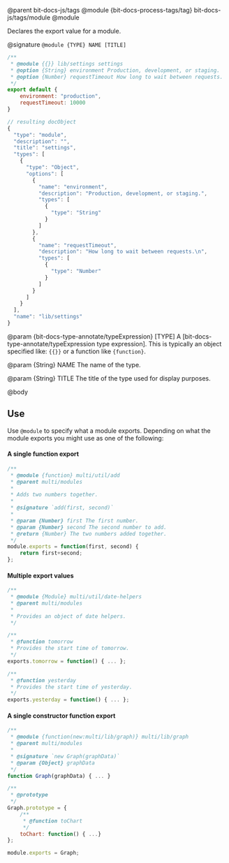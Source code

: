 @parent bit-docs-js/tags
@module {bit-docs-process-tags/tag} bit-docs-js/tags/module @module

Declares the export value for a module.

@signature `@module {TYPE} NAME [TITLE]`

```js
/**
 * @module {{}} lib/settings settings
 * @option {String} environment Production, development, or staging.
 * @option {Number} requestTimeout How long to wait between requests.
 */
export default {
    environment: "production",
    requestTimeout: 10000
}
```

```js
// resulting docObject
{
  "type": "module",
  "description": "",
  "title": "settings",
  "types": [
    {
      "type": "Object",
      "options": [
        {
          "name": "environment",
          "description": "Production, development, or staging.",
          "types": [
            {
              "type": "String"
            }
          ]
        },
        {
          "name": "requestTimeout",
          "description": "How long to wait between requests.\n",
          "types": [
            {
              "type": "Number"
            }
          ]
        }
      ]
    }
  ],
  "name": "lib/settings"
}
```

@param {bit-docs-type-annotate/typeExpression} [TYPE] A
[bit-docs-type-annotate/typeExpression type expression]. This is typically an
object specified like: `{{}}` or a function like `{function}`.

@param {String} NAME The name of the type.

@param {String} TITLE The title of the type used for display purposes.

@body

## Use

Use `@module` to specify what a module exports.  Depending on what the module
exports you might use as one of the following:

#### A single function export

```js
/**
 * @module {function} multi/util/add
 * @parent multi/modules
 * 
 * Adds two numbers together.
 * 
 * @signature `add(first, second)`
 * 
 * @param {Number} first The first number.
 * @param {Number} second The second number to add.
 * @return {Number} The two numbers added together.
 */
module.exports = function(first, second) {
	return first+second;
};
```

#### Multiple export values

```js
/**
 * @module {Module} multi/util/date-helpers
 * @parent multi/modules
 * 
 * Provides an object of date helpers.
 */

/**
 * @function tomorrow
 * Provides the start time of tomorrow. 
 */
exports.tomorrow = function() { ... };

/**
 * @function yesterday
 * Provides the start time of yesterday. 
 */
exports.yesterday = function() { ... };
```

#### A single constructor function export

```js
/**
 * @module {function(new:multi/lib/graph)} multi/lib/graph
 * @parent multi/modules
 * 
 * @signature `new Graph(graphData)`
 * @param {Object} graphData
 */
function Graph(graphData) { ... }

/**
 * @prototype
 */
Graph.prototype = {
	/**
	 * @function toChart
	 */
	toChart: function() { ...}
};

module.exports = Graph;
```
